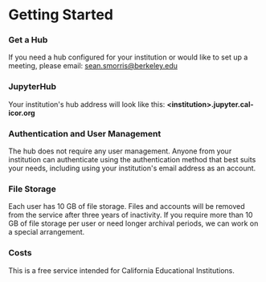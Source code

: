 # Getting Started

### Get a Hub
If you need a hub configured for your institution or would like to set up a meeting, please email: sean.smorris@berkeley.edu

### JupyterHub
Your institution's hub address will look like this: **\<institution\>.jupyter.cal-icor.org**

### Authentication and User Management
The hub does not require any user management. Anyone from your institution can authenticate using the authentication method that best suits your needs, including using your institution's email address as an account.

### File Storage
Each user has 10 GB of file storage. Files and accounts will be removed from the service after three years of inactivity. If you require more than 10 GB of file storage per user or need longer archival periods, we can work on a special arrangement.

### Costs
This is a free service intended for California Educational Institutions.
